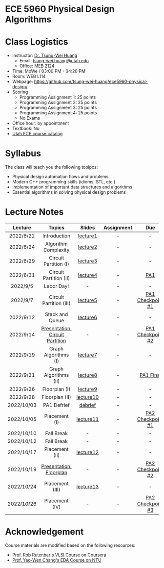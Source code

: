 # ECE 5960 Physical Design Algorithms



# Class Logistics

+ Instructor: [Dr. Tsung-Wei Huang](https://tsung-wei-huang.github.io/)
  + Email: tsung-wei.huang@utah.edu
  + Office: MEB 2124
+ Time: MoWe / 03:00 PM - 04:20 PM
+ Room: WEB L114
+ Webpage: https://github.com/tsung-wei-huang/ece5960-physical-design/
+ Scoring
  + Programming Assignment 1: 25 points
  + Programming Assignment 2: 25 points
  + Programming Assignment 3: 25 points
  + Programming Assignment 4: 25 points
  + No Exams
+ Office hour: by appointment
+ Textbook: No
+ [Utah ECE course catalog](https://student.apps.utah.edu/uofu/stu/ClassSchedules/main/1228/class_list.html?subject=ECE)

# Syllabus

The class will teach you the following topipcs:

+ Physical design automation flows and problems
+ Modern C++ programming skills (idioms, STL, etc.)
+ Implementation of important data structures and algorithms
+ Essential algorithms in solving physical design problems

# Lecture Notes

| Lecture  | Topics | Slides | Assignment | Due | Note |
| :-:      | :-:    | :-:    | :-: | :-:        | :-: | 
| 2022/8/22 | Introduction | [lecture1](Lectures/lecture1.pdf) | - | - | - |
| 2022/8/24 | Algorithm Complexity | [lecture2](Lectures/lecture2.pdf) | - | - | - |
| 2022/8/29 | Circuit Partition (I) | [lecture3](Lectures/lecture3.pdf) | - | - | - |
| 2022/8/31 | Circuit Partition (II) | [lecture4](Lectures/lecture4.pdf) | - | [PA1](https://github.com/tsung-wei-huang/ece5960-physical-design/tree/main/PA1) | - |
| 2022/9/5  | Labor Day! | - | - | - | - |
| 2022/9/7  | Circuit Partition (III) | [lecture5](Lectures/lecture5.pdf) | - | [PA1 Checkpoint #1](https://github.com/tsung-wei-huang/ece5960-physical-design/issues/2) | - |
| 2022/9/12 | Stack and Queue | [lecture6](Lectures/lecture6.pdf) | - | - | - |
| 2022/9/14 | [Presentation: Circuit Partition](https://github.com/tsung-wei-huang/ece5960-physical-design/issues/9)  | - | - | [PA1 Checkpoint #2](https://github.com/tsung-wei-huang/ece5960-physical-design/issues/2)| - |
| 2022/9/19 | Graph Algorithms (I) | [lecture7](Lectures/lecture7.pdf) | - | - | - |
| 2022/9/21 | Graph Algorithms (II) | [lecture8](Lectures/lecture8.pdf) | - | [PA1 Final](https://github.com/tsung-wei-huang/ece5960-physical-design/issues/1) | - |
| 2022/9/26 | Floorplan (I) | [lecture9](Lectures/lecture9.pdf) | - | - | - |
| 2022/9/28 | Floorplan (II) | [lecture10](Lectures/lecture10.pdf) | - | - | - |
| 2022/10/03 | PA1 Defrief | [debrief](Lectures/debrief-pa1.pdf) | - | - | - |
| 2022/10/05 | Placement (I) | [lecture11](Lectures/lecture11.pdf) | - | [PA2 Checkpoint #1](https://github.com/tsung-wei-huang/ece5960-physical-design/issues/4) | - |
| 2022/10/10 | Fall Break |- | - | - | - |
| 2022/10/12 | Fall Break |- | - | - | - |
| 2022/10/17 | Placement (II) | [lecture12](Lectures/lecture12.pdf) | - | - | - |
| 2022/10/19 | [Presentation: Floorplan](https://github.com/tsung-wei-huang/ece5960-physical-design/issues/10) |- | - | [PA2 Checkpoint #2](https://github.com/tsung-wei-huang/ece5960-physical-design/issues/4) | - |
| 2022/10/24 | Placement (III) | [lecture13](lectures/lecture13.pdf) | - | - | - |
| 2022/10/26 | Placement (IV) |- | - | [PA2 Checkpoint #3](https://github.com/tsung-wei-huang/ece5960-physical-design/issues/4) | - |


# Acknowledgement

Course materials are modified based on the following resources:
  + [Prof. Rob Rutenbar's VLSI Course on Coursera](https://www.coursera.org/instructor/robrutenbar)
  + [Prof. Yao-Wen Chang's EDA Course on NTU](http://cc.ee.ntu.edu.tw/~ywchang/)

